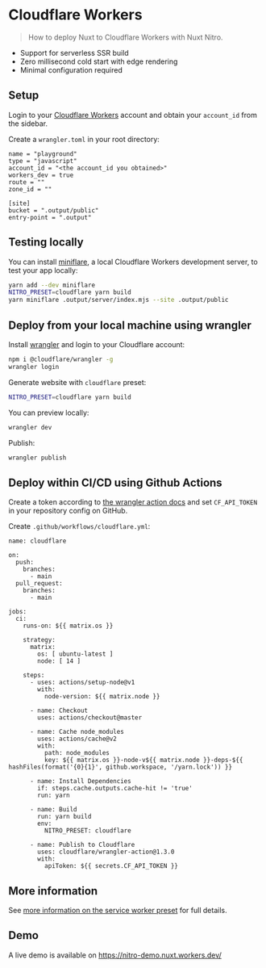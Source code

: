 # Cloudflare Workers

> How to deploy Nuxt to Cloudflare Workers with Nuxt Nitro.

 - Support for serverless SSR build
 - Zero millisecond cold start with edge rendering
 - Minimal configuration required

## Setup

Login to your [Cloudflare Workers](https://workers.cloudflare.com) account and obtain your `account_id` from the sidebar.

Create a `wrangler.toml` in your root directory:

```ini{}[wrangler.toml]
name = "playground"
type = "javascript"
account_id = "<the account_id you obtained>"
workers_dev = true
route = ""
zone_id = ""

[site]
bucket = ".output/public"
entry-point = ".output"
```

## Testing locally

You can install [miniflare](https://miniflare.dev/), a local Cloudflare Workers development server, to test your app locally:

```bash
yarn add --dev miniflare
NITRO_PRESET=cloudflare yarn build
yarn miniflare .output/server/index.mjs --site .output/public
```

## Deploy from your local machine using wrangler

Install [wrangler](https://github.com/cloudflare/wrangler) and login to your Cloudflare account:

```bash
npm i @cloudflare/wrangler -g
wrangler login
```

Generate website with `cloudflare` preset:

```bash
NITRO_PRESET=cloudflare yarn build
```

You can preview locally:

```bash
wrangler dev
```

Publish:

```bash
wrangler publish
```

## Deploy within CI/CD using Github Actions

Create a token according to [the wrangler action docs](https://github.com/marketplace/actions/deploy-to-cloudflare-workers-with-wrangler#authentication) and set `CF_API_TOKEN` in your repository config on GitHub.

Create `.github/workflows/cloudflare.yml`:

```yml{}[.github/workflows/cloudflare.yml]
name: cloudflare

on:
  push:
    branches:
      - main
  pull_request:
    branches:
      - main

jobs:
  ci:
    runs-on: ${{ matrix.os }}

    strategy:
      matrix:
        os: [ ubuntu-latest ]
        node: [ 14 ]

    steps:
      - uses: actions/setup-node@v1
        with:
          node-version: ${{ matrix.node }}

      - name: Checkout
        uses: actions/checkout@master

      - name: Cache node_modules
        uses: actions/cache@v2
        with:
          path: node_modules
          key: ${{ matrix.os }}-node-v${{ matrix.node }}-deps-${{ hashFiles(format('{0}{1}', github.workspace, '/yarn.lock')) }}

      - name: Install Dependencies
        if: steps.cache.outputs.cache-hit != 'true'
        run: yarn

      - name: Build
        run: yarn build
        env:
          NITRO_PRESET: cloudflare

      - name: Publish to Cloudflare
        uses: cloudflare/wrangler-action@1.3.0
        with:
          apiToken: ${{ secrets.CF_API_TOKEN }}
```

## More information

See [more information on the service worker preset](/deployment/presets/service-worker) for full details.

## Demo

A live demo is available on https://nitro-demo.nuxt.workers.dev/
